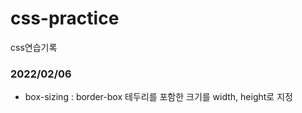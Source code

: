 # css-practice
css연습기록


### 2022/02/06 
- box-sizing : border-box 
  테두리를 포함한 크기를 width, height로 지정
